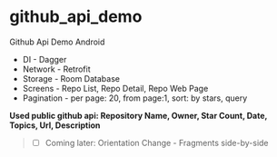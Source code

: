 # github_api_demo
Github Api Demo Android

- DI - Dagger
- Network - Retrofit
- Storage - Room Database
- Screens - Repo List, Repo Detail, Repo Web Page
- Pagination - per page: 20, from page:1, sort: by stars, query

**Used public github api: Repository Name, Owner, Star Count, Date, Topics, Url, Description**





> - [ ] Coming later: Orientation Change - Fragments side-by-side
